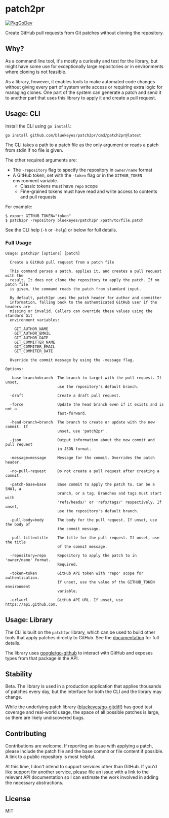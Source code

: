 # patch2pr
[![PkgGoDev](https://pkg.go.dev/badge/github.com/bluekeyes/patch2pr)](https://pkg.go.dev/github.com/bluekeyes/patch2pr)

Create GitHub pull requests from Git patches without cloning the repository.

## Why?

As a command line tool, it's mostly a curiosity and test for the library, but
might have some use for exceptionally large repositories or in environments
where cloning is not feasible.

As a library, however, it enables tools to make automated code changes without
giving every part of system write access or requiring extra logic for managing
clones. One part of the system can generate a patch and send it to another part
that uses this library to apply it and create a pull request.

## Usage: CLI

Install the CLI using `go install`:

    go install github.com/bluekeyes/patch2pr/cmd/patch2pr@latest

The CLI takes a path to a patch file as the only argument or reads a patch from
stdin if no file is given.

The other required arguments are:

- The `-repository` flag to specify the repository in `owner/name` format
- A GitHub token, set with the `-token` flag or in the `GITHUB_TOKEN`
  environment variable.
  - Classic tokens must have `repo` scope
  - Fine-grained tokens must have read and write access to contents and pull
    requests

For example:

    $ export GITHUB_TOKEN="token"
    $ patch2pr -repository bluekeyes/patch2pr /path/to/file.patch

See the CLI help (`-h` or `-help`) or below for full details.

### Full Usage

```
Usage: patch2pr [options] [patch]

  Create a GitHub pull request from a patch file

  This command parses a patch, applies it, and creates a pull request with the
  result. It does not clone the repository to apply the patch. If no patch file
  is given, the command reads the patch from standard input.

  By default, patch2pr uses the patch header for author and committer
  information, falling back to the authenticated GitHub user if the headers are
  missing or invalid. Callers can override these values using the standard Git
  environment variables:

    GIT_AUTHOR_NAME
    GIT_AUTHOR_EMAIL
    GIT_AUTHOR_DATE
    GIT_COMMITTER_NAME
    GIT_COMMITER_EMAIL
    GIT_COMMITER_DATE

  Override the commit message by using the -message flag.

Options:

  -base-branch=branch  The branch to target with the pull request. If unset,
                       use the repository's default branch.

  -draft               Create a draft pull request.

  -force               Update the head branch even if it exists and is not a
                       fast-forward.

  -head-branch=branch  The branch to create or update with the new commit. If
                       unset, use 'patch2pr'.

  -json                Output information about the new commit and pull request
                       in JSON format.

  -message=message     Message for the commit. Overrides the patch header.

  -no-pull-request     Do not create a pull request after creating a commit.

  -patch-base=base     Base commit to apply the patch to. Can be a SHA1, a
                       branch, or a tag. Branches and tags must start with
                       'refs/heads/' or 'refs/tags/' respectively. If unset,
                       use the repository's default branch.

  -pull-body=body      The body for the pull request. If unset, use the body of
                       the commit message.

  -pull-title=title    The title for the pull request. If unset, use the title
                       of the commit message.

  -repository=repo     Repository to apply the patch to in 'owner/name' format.
                       Required.

  -token=token         GitHub API token with 'repo' scope for authentication.
                       If unset, use the value of the GITHUB_TOKEN environment
                       variable.

  -url=url             GitHub API URL. If unset, use https://api.github.com.
```

## Usage: Library

The CLI is built on the `patch2pr` library, which can be used to build other
tools that apply patches directly to GitHub. See the [documentation][] for full
details.

The library uses [google/go-github][] to interact with GitHub and exposes types
from that package in the API.

[documentation]: https://pkg.go.dev/github.com/bluekeyes/patch2pr?tab=doc
[google/go-github]: https://github.com/google/go-github

## Stability

Beta. The library is used in a production application that applies thousands of
patches every day, but the interface for both the CLI and the library may
change.

While the underlying patch library ([bluekeyes/go-gitdiff][]) has good test
coverage and real-world usage, the space of all possible patches is large, so
there are likely undiscovered bugs.

[bluekeyes/go-gitdiff]: https://github.com/bluekeyes/go-gitdiff

## Contributing

Contributions are welcome. If reporting an issue with applying a patch, please
include the patch file and the base commit or file content if possible. A link
to a public repository is most helpful.

At this time, I don't intend to support services other than GitHub. If you'd
like support for another service, please file an issue with a link to the
relevant API documentation so I can estimate the work involved in adding the
necessary abstractions.

## License

MIT
